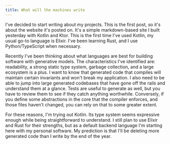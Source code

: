 ```yaml
---
title: What will the machines write
---
```


I've decided to start writing about my projects. This is the first post, so it's about the website it's posted on. It's a simple markdown-based site I built yesterday with Kotlin and Ktor. This is the first time I've used Kotlin, my usual go-to language is Elixir. I've been learning Rust, and I use Python/TypeScript when necessary.

Recently I've been thinking about what languages are best for building software with generative models. The characteristics I've identified are: readability, a strong static type system, garbage collection, and a large ecosystem is a plus. I want to know that generated code that compiles will maintain certain invariants and won't break my application. I also need to be able to jump into large generated codebases that have gone off the rails and understand them at a glance. Tests are useful to generate as well, but you have to review them to see if they catch anything worthwhile. Conversely, if you define some abstractions in the core that the compiler enforces, and those files haven't changed, you can rely on that to some greater extent.

For these reasons, I'm trying out Kotlin. Its type system seems expressive enough while being straightforward to understand. I still plan to use Elixir and Rust for their strengths, but as a default backend language I'm starting here with my personal software. My prediction is that I'll be deleting more generated code than I write by the end of the year.
